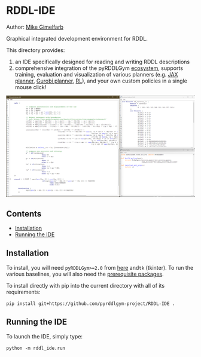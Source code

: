 # RDDL-IDE

Author: [Mike Gimelfarb](https://mike-gimelfarb.github.io)

Graphical integrated development environment for RDDL.

This directory provides:
1. an IDE specifically designed for reading and writing RDDL descriptions
2. comprehensive integration of the pyRDDLGym [ecosystem](https://github.com/pyrddlgym-project), 
supports training, evaluation and visualization of various planners 
(e.g. [JAX planner](https://github.com/pyrddlgym-project/pyRDDLGym-jax), [Gurobi planner](https://github.com/pyrddlgym-project/pyRDDLGym-gurobi), [RL](https://github.com/pyrddlgym-project/pyRDDLGym-rl)), and your own custom policies in a single mouse click!

<p align="center">
<img src="screenshot.png" margin=0/>
</p>

## Contents
- [Installation](#installation)
- [Running the IDE](#running-the-ide)

## Installation

To install, you will need ``pyRDDLGym>=2.0`` from [here](https://github.com/pyrddlgym-project/pyRDDLGym) 
and``tk`` (tkinter). To run the various baselines, you will also need the 
[prerequisite packages](https://github.com/pyrddlgym-project). 

To install directly with pip into the current directory with all of its requirements:

```shell
pip install git+https://github.com/pyrddlgym-project/RDDL-IDE .
```

## Running the IDE

To launch the IDE, simply type:

```shell
python -m rddl_ide.run
```
